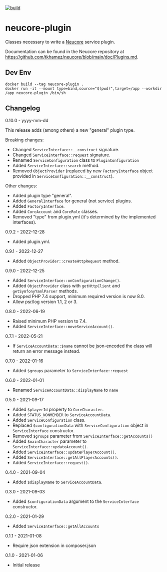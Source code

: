 [![build](https://github.com/tkhamez/neucore-plugin/workflows/test/badge.svg)](https://github.com/tkhamez/neucore-plugin/actions)

# neucore-plugin

Classes necessary to write a [Neucore](https://github.com/tkhamez/neucore) service plugin.

Documentation can be found in the Neucore repository at 
https://github.com/tkhamez/neucore/blob/main/doc/Plugins.md.

## Dev Env

```shell
docker build --tag neucore-plugin .
docker run -it --mount type=bind,source="$(pwd)",target=/app --workdir /app neucore-plugin /bin/sh
```

## Changelog

0.10.0 - yyyy-mm-dd

This release adds (among others) a new "general" plugin type.

Breaking changes:

- Changed `ServiceInterface::__construct` signature.
- Changed `ServiceInterface::request` signature.
- Renamed `ServiceConfiguration` class to `PluginConfiguration`
- Added `ServiceInterface::search` method.
- Removed `ObjectProvider` (replaced by new `FactoryInterface` object provided in `ServiceConfiguration::__construct`).

Other changes:

- Added plugin type "general".
- Added `GeneralInterface` for general (not service) plugins.
- Added `FactoryInterface`.
- Added `CoreAccount` and `CoreRole` classes.
- Removed "type" from plugin.yml (it's determined by the implemented interfaces).

0.9.2 - 2022-12-28

- Added plugin.yml.

0.9.1 - 2022-12-27

- Added `ObjectProvider::createHttpRequest` method.

0.9.0 - 2022-12-25

- Added `ServiceInterface::onConfigurationChange()`.
- Added `ObjectProvider` class with `getHttpClient` and `getSymfonyYamlParser` methods.
- Dropped PHP 7.4 support, minimum required version is now 8.0.
- Allow psr/log version 1.1, 2 or 3.

0.8.0 - 2022-06-19

- Raised minimum PHP version to 7.4.
- Added `ServiceInterface::moveServiceAccount()`.

0.7.1 - 2022-05-21

- If `ServiceAccountData::$name` cannot be json-encoded the class will return an error message instead.

0.7.0 - 2022-01-16

- Added `$groups` parameter to `ServiceInterface::request`

0.6.0 - 2022-01-01

- Renamed `ServiceAccountData::displayName` to `name`

0.5.0 - 2021-09-17

- Added `$playerId` property to `CoreCharacter`.
- Added `STATUS_NONMEMBER` to `ServiceAccountData`.
- Added `ServiceConfiguration` class.
- Replaced `$configurationData` with `ServiceConfiguration` object in `ServiceInterface` constructor.
- Removed `$groups` parameter from `ServiceInterface::getAccounts()`
- Added `$mainCharacter` parameter to `ServiceInterface::updateAccount()`.
- Added `ServiceInterface::updatePlayerAccount()`.
- Added `ServiceInterface::getAllPlayerAccounts()`.
- Added `ServiceInterface::request()`.

0.4.0 - 2021-09-04
- Added `$displayName` to `ServiceAccountData`.

0.3.0 - 2021-09-03
- Added `$configurationData` argument to the `ServiceInterface` constructor.

0.2.0 - 2021-01-29
- Added `ServiceInterface::getAllAccounts`

0.1.1 - 2021-01-08
- Require json extension in composer.json

0.1.0 - 2021-01-06
- Initial release
